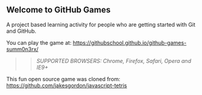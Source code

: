 ## Welcome to GitHub Games

A project based learning activity for people who are getting started with Git and GitHub.

You can play the game at: https://githubschool.github.io/github-games-summ0n3rx/

>> _*SUPPORTED BROWSERS*: Chrome, Firefox, Safari, Opera and IE9+_

This fun open source game was cloned from: https://github.com/jakesgordon/javascript-tetris
